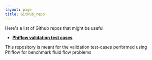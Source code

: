 ```yaml
---
layout: page
title: GitHub_repo
---
```


Here's a list of Github repos that might be useful

* [**Phiflow validation test cases**](https://github.com/shuvayanb/Phiflow_validation)

This repository is meant for the validation test-cases performed using Phiflow for benchmark fluid flow problems
